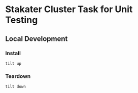 # Stakater Cluster Task for Unit Testing

## Local Development

### Install

```
tilt up
```

### Teardown

```
tilt down
```
